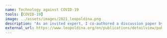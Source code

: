 ```yaml
---
name: Technology against COVID-19
tools: [COVID-19]
image: ../assets/images/2021_leopoldina.png
description: "As an invited expert, I co-authored a discussion paper by Germany's National Academy of Sciences Leopoldina. The group of authors unites an impressive interdisciplinary expertise, allowing for a holistic view of digital opportunities in COVID-19-response. Particularly exciting for me personally: all available evidence suggests a positive, if moderate, effect of Germany’s Corona-Warn-App."
external_url: https://www.leopoldina.org/en/publications/detailview/publication/ansatzpunkte-fuer-eine-staerkung-digitaler-pandemiebekaempfung-2021/
---
```

